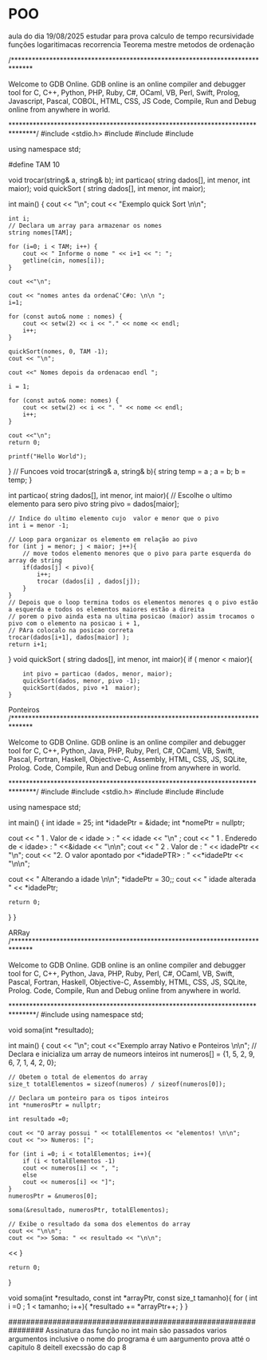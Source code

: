 # POO
aula do dia 19/08/2025
estudar para prova calculo de tempo 
recursividade funções logaritimacas 
recorrencia 
Teorema mestre 
metodos de ordenação

/******************************************************************************

Welcome to GDB Online.
  GDB online is an online compiler and debugger tool for C, C++, Python, PHP, Ruby,
  C#, OCaml, VB, Perl, Swift, Prolog, Javascript, Pascal, COBOL, HTML, CSS, JS
  Code, Compile, Run and Debug online from anywhere in world.

*******************************************************************************/
#include <stdio.h>
#include <iostream>
#include <iomanip>
#include<string>

using namespace std;

#define TAM 10

void trocar(string& a, string& b);
int particao( string dados[], int menor, int maior);
void quickSort ( string dados[], int menor, int maior);

int main()
{
	cout << "\n";
	cout << "Exemplo quick Sort \n\n";

	int i;
	// Declara um array para armazenar os nomes
	string nomes[TAM];

	for (i=0; i < TAM; i++) {
		cout << " Informe o nome " << i+1 << ": ";
		getline(cin, nomes[i]);
	}

	cout <<"\n";

	cout << "nomes antes da ordenaC'C#o: \n\n ";
	i=1;

	for (const auto& nome : nomes) {
		cout << setw(2) << i << "." << nome << endl;
		i++;
	}

	quickSort(nomes, 0, TAM -1);
	cout << "\n";

	cout <<" Nomes depois da ordenacao endl ";

	i = 1;

	for (const auto& nome: nomes) {
		cout << setw(2) << i << ". " << nome << endl;
		i++;
	}

	cout <<"\n";
	return 0;

	printf("Hello World");
}
// Funcoes
void trocar(string& a, string& b){
    string temp = a ;
    a = b;
    b = temp;
}

int particao( string dados[], int menor, int maior){
    // Escolhe o ultimo elemento para sero pivo
    string pivo = dados[maior];
    
    // Indice do ultimo elemento cujo  valor e menor que o pivo
    int i = menor -1;
    
    // Loop para organizar os elemento em relação ao pivo
    for (int j = menor; j < maior; j++){
        // move todos elemento menores que o pivo para parte esquerda do array de string
        if(dados[j] < pivo){
            i++;
            trocar (dados[i] , dados[j]);
        }
    }
    // Depois que o loop termina todos os elementos menores q o pivo estão a esquerda e todos os elementos maiores estão a direita
    // porem o pivo ainda esta na ultima posicao (maior) assim trocamos o pivo com o elemento na posicao i + 1,
    // PAra colocalo na posicao correta
    trocar(dados[i+1], dados[maior] );
    return i+1;
}
void quickSort ( string dados[], int menor, int maior){
    if ( menor < maior){
        
        int pivo = particao (dados, menor, maior);
        quickSort(dados, menor, pivo -1);
        quickSort(dados, pivo +1  maior);
    }

 Ponteiros
 /******************************************************************************

Welcome to GDB Online.
GDB online is an online compiler and debugger tool for C, C++, Python, Java, PHP, Ruby, Perl,
C#, OCaml, VB, Swift, Pascal, Fortran, Haskell, Objective-C, Assembly, HTML, CSS, JS, SQLite, Prolog.
Code, Compile, Run and Debug online from anywhere in world.

*******************************************************************************/
#include <iostream>
#include <stdio.h>
#include <iostream>
#include <iomanip>
#include<string>

using namespace std;

int main()
{
   int idade = 25;
   int *idadePtr = &idade;
   int *nomePtr = nullptr; 
   
   cout << " 1 . Valor de < idade > : " << idade << "\n" ;
   cout << " 1 . Enderedo de < idade> : " <<&idade << "\n\n";
   cout << " 2 . Valor de <idadePTR> : " << idadePtr << "\n";
   cout << "2. O valor apontado por <*idadePTR> : " <<*idadePtr << "\n\n";
   
   cout << " Alterando a idade \n\n";
   *idadePtr = 30;;
   cout << " idade alterada " << *idadePtr;
   
  
    return 0;
}
}

ARRay
/******************************************************************************

Welcome to GDB Online.
GDB online is an online compiler and debugger tool for C, C++, Python, Java, PHP, Ruby, Perl,
C#, OCaml, VB, Swift, Pascal, Fortran, Haskell, Objective-C, Assembly, HTML, CSS, JS, SQLite, Prolog.
Code, Compile, Run and Debug online from anywhere in world.

*******************************************************************************/
#include <iostream>
using namespace std;

void soma(int *resultado);

int main()
{
    cout << "\n";
    cout <<"Exemplo array Nativo e Ponteiros \n\n";
    // Declara e inicializa um array de numeors inteiros
    int numeros[] = {1, 5, 2, 9, 6, 7, 1, 4, 2, 0};
    
    // Obetem o total de elementos do array
    size_t totalElementos = sizeof(numeros) / sizeof(numeros[0]);
    
    // Declara um ponteiro para os tipos inteiros
    int *numerosPtr = nullptr;
    
    int resultado =0;
    
    cout << "O array possui " << totalElementos << "elementos! \n\n";
    cout << ">> Numeros: [";
    
    for (int i =0; i < totalElementos; i++){
        if (i < totalElementos -1)
        cout << numeros[i] << ", ";
        else
        cout << numeros[i] << "]";
    }
    numerosPtr = &numeros[0];
    
    soma(&resultado, numerosPtr, totalElementos);
    
    // Exibe o resultado da soma dos elementos do array
    cout << "\n\n";
    cout << ">> Soma: " << resultado << "\n\n";
    
 <<     }

    return 0;
}

void soma(int *resultado, const int *arrayPtr, const size_t tamanho){
    for ( int i =0 ; 1 < tamanho; i++){
        *resultado += *arrayPtr++;
    }
}

################################################################
Assinatura das função 
no int main  são passados varios argumentos inclusive o nome do programa é um aargumento
prova atté o capitulo 8 deitell execssão do cap 8